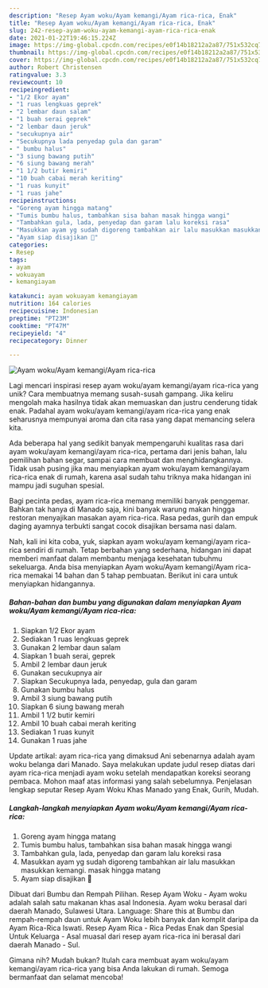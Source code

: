 ```yaml
---
description: "Resep Ayam woku/Ayam kemangi/Ayam rica-rica, Enak"
title: "Resep Ayam woku/Ayam kemangi/Ayam rica-rica, Enak"
slug: 242-resep-ayam-woku-ayam-kemangi-ayam-rica-rica-enak
date: 2021-01-22T19:46:15.224Z
image: https://img-global.cpcdn.com/recipes/e0f14b18212a2a87/751x532cq70/ayam-wokuayam-kemangiayam-rica-rica-foto-resep-utama.jpg
thumbnail: https://img-global.cpcdn.com/recipes/e0f14b18212a2a87/751x532cq70/ayam-wokuayam-kemangiayam-rica-rica-foto-resep-utama.jpg
cover: https://img-global.cpcdn.com/recipes/e0f14b18212a2a87/751x532cq70/ayam-wokuayam-kemangiayam-rica-rica-foto-resep-utama.jpg
author: Robert Christensen
ratingvalue: 3.3
reviewcount: 10
recipeingredient:
- "1/2 Ekor ayam"
- "1 ruas lengkuas geprek"
- "2 lembar daun salam"
- "1 buah serai geprek"
- "2 lembar daun jeruk"
- "secukupnya air"
- "Secukupnya lada penyedap gula dan garam"
- " bumbu halus"
- "3 siung bawang putih"
- "6 siung bawang merah"
- "1 1/2 butir kemiri"
- "10 buah cabai merah keriting"
- "1 ruas kunyit"
- "1 ruas jahe"
recipeinstructions:
- "Goreng ayam hingga matang"
- "Tumis bumbu halus, tambahkan sisa bahan masak hingga wangi"
- "Tambahkan gula, lada, penyedap dan garam lalu koreksi rasa"
- "Masukkan ayam yg sudah digoreng tambahkan air lalu masukkan masukkan kemangi. masak hingga matang"
- "Ayam siap disajikan 🙏"
categories:
- Resep
tags:
- ayam
- wokuayam
- kemangiayam

katakunci: ayam wokuayam kemangiayam 
nutrition: 164 calories
recipecuisine: Indonesian
preptime: "PT23M"
cooktime: "PT47M"
recipeyield: "4"
recipecategory: Dinner

---
```



![Ayam woku/Ayam kemangi/Ayam rica-rica](https://img-global.cpcdn.com/recipes/e0f14b18212a2a87/751x532cq70/ayam-wokuayam-kemangiayam-rica-rica-foto-resep-utama.jpg)

Lagi mencari inspirasi resep ayam woku/ayam kemangi/ayam rica-rica yang unik? Cara membuatnya memang susah-susah gampang. Jika keliru mengolah maka hasilnya tidak akan memuaskan dan justru cenderung tidak enak. Padahal ayam woku/ayam kemangi/ayam rica-rica yang enak seharusnya mempunyai aroma dan cita rasa yang dapat memancing selera kita.

Ada beberapa hal yang sedikit banyak mempengaruhi kualitas rasa dari ayam woku/ayam kemangi/ayam rica-rica, pertama dari jenis bahan, lalu pemilihan bahan segar, sampai cara membuat dan menghidangkannya. Tidak usah pusing jika mau menyiapkan ayam woku/ayam kemangi/ayam rica-rica enak di rumah, karena asal sudah tahu triknya maka hidangan ini mampu jadi suguhan spesial.

Bagi pecinta pedas, ayam rica-rica memang memiliki banyak penggemar. Bahkan tak hanya di Manado saja, kini banyak warung makan hingga restoran menyajikan masakan ayam rica-rica. Rasa pedas, gurih dan empuk daging ayamnya terbukti sangat cocok disajikan bersama nasi dalam.


Nah, kali ini kita coba, yuk, siapkan ayam woku/ayam kemangi/ayam rica-rica sendiri di rumah. Tetap berbahan yang sederhana, hidangan ini dapat memberi manfaat dalam membantu menjaga kesehatan tubuhmu sekeluarga. Anda bisa menyiapkan Ayam woku/Ayam kemangi/Ayam rica-rica memakai 14 bahan dan 5 tahap pembuatan. Berikut ini cara untuk menyiapkan hidangannya.

<!--inarticleads1-->

##### Bahan-bahan dan bumbu yang digunakan dalam menyiapkan Ayam woku/Ayam kemangi/Ayam rica-rica:

1. Siapkan 1/2 Ekor ayam
1. Sediakan 1 ruas lengkuas geprek
1. Gunakan 2 lembar daun salam
1. Siapkan 1 buah serai, geprek
1. Ambil 2 lembar daun jeruk
1. Gunakan secukupnya air
1. Siapkan Secukupnya lada, penyedap, gula dan garam
1. Gunakan  bumbu halus
1. Ambil 3 siung bawang putih
1. Siapkan 6 siung bawang merah
1. Ambil 1 1/2 butir kemiri
1. Ambil 10 buah cabai merah keriting
1. Sediakan 1 ruas kunyit
1. Gunakan 1 ruas jahe


Update artikal: ayam rica-rica yang dimaksud Ani sebenarnya adalah ayam woku belanga dari Manado. Saya melakukan update judul resep diatas dari ayam rica-rica menjadi ayam woku setelah mendapatkan koreksi seorang pembaca. Mohon maaf atas informasi yang salah sebelumnya. Penjelasan lengkap seputar Resep Ayam Woku Khas Manado yang Enak, Gurih, Mudah. 

<!--inarticleads2-->

##### Langkah-langkah menyiapkan Ayam woku/Ayam kemangi/Ayam rica-rica:

1. Goreng ayam hingga matang
1. Tumis bumbu halus, tambahkan sisa bahan masak hingga wangi
1. Tambahkan gula, lada, penyedap dan garam lalu koreksi rasa
1. Masukkan ayam yg sudah digoreng tambahkan air lalu masukkan masukkan kemangi. masak hingga matang
1. Ayam siap disajikan 🙏


Dibuat dari Bumbu dan Rempah Pilihan. Resep Ayam Woku - Ayam woku adalah salah satu makanan khas asal Indonesia. Ayam woku berasal dari daerah Manado, Sulawesi Utara. Language: Share this at Bumbu dan rempah-rempah daun untuk Ayam Woku lebih banyak dan komplit daripa da Ayam Rica-Rica Iswati. Resep Ayam Rica - Rica Pedas Enak dan Spesial Untuk Keluarga - Asal muasal dari resep ayam rica-rica ini berasal dari daerah Manado - Sul. 

Gimana nih? Mudah bukan? Itulah cara membuat ayam woku/ayam kemangi/ayam rica-rica yang bisa Anda lakukan di rumah. Semoga bermanfaat dan selamat mencoba!
